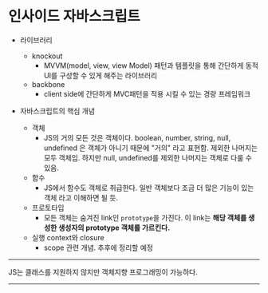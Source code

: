 # 인사이드 자바스크립트

- 라이브러리
    - knockout
        - MVVM(model, view, view Model) 패턴과 템플릿을 통해 간단하게 동적 UI를 구성할 수 있게 해주는 라이브러리
    - backbone
        - client side에 간단하게 MVC패턴을 적용 시킬 수 있는 경량 프레임워크

- 자바스크립트의 핵심 개념
    - 객체
        - JS의 거의 모든 것은 객체이다. boolean, number, string, null, undefined 은 객체가 아니기 때문에 "거의" 라고 표현함. 제외한 나머지는 모두 객체임. 하지만 null, undefined를 제외한 나머지는 객체로 다룰 수 있음.
    - 함수
        - JS에서 함수도 객체로 취급한다. 일반 객체보다 조금 더 많은 기능이 있는 객체 라고 이해하면 될 듯.
    - 프로토타입
        - 모든 객체는 숨겨진 link인 `prototype`을 가진다. 이 link는 **해당 객체를 생성한 생성자의 prototype 객체를 가르킨다.** 
    - 실행 context와 closure
        - scope 관련 개념. 추후에 정리할 예정
    
--- 

JS는 클래스를 지원하지 않지만 객체지향 프로그래밍이 가능하다. 

--- 
